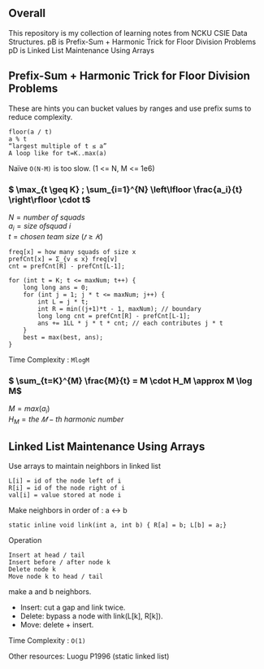 ## Overall
This repository is my collection of learning notes from NCKU CSIE Data Structures.
pB is Prefix-Sum + Harmonic Trick for Floor Division Problems
pD is Linked List Maintenance Using Arrays


## Prefix-Sum + Harmonic Trick for Floor Division Problems
These are hints you can bucket values by ranges and use prefix sums to reduce complexity.
```
floor(a / t)
a % t
“largest multiple of t ≤ a”
A loop like for t=K..max(a)
```

Naïve `O(N·M)` is too slow. (1 <= N, M <= 1e6)

### $ \max_{t \geq K} ; \sum_{i=1}^{N} \left\lfloor \frac{a_i}{t} \right\rfloor \cdot t$

$N = number\ of\ squads$ <br>
$a_i = size\ of squad\  i$ <br>
$t = chosen\ team\ size\ (𝑡≥𝐾)$ <br>


```
freq[x] = how many squads of size x
prefCnt[x] = Σ_{v ≤ x} freq[v]
cnt = prefCnt[R] - prefCnt[L-1];
```

```
for (int t = K; t <= maxNum; t++) {
    long long ans = 0;
    for (int j = 1; j * t <= maxNum; j++) {
        int L = j * t;
        int R = min((j+1)*t - 1, maxNum); // boundary 
        long long cnt = prefCnt[R] - prefCnt[L-1];
        ans += 1LL * j * t * cnt; // each contributes j * t
    }
    best = max(best, ans);
}
```
Time Complexity : `MlogM`


### $ \sum_{t=K}^{M} \frac{M}{t} = M \cdot H_M \approx M \log M$

$M = max(a_i​)$ <br>
$H_M = the\ 𝑀-th\ harmonic\ number$ <br>



## Linked List Maintenance Using Arrays
Use arrays to maintain neighbors in linked list
```
L[i] = id of the node left of i 
R[i] = id of the node right of i
val[i] = value stored at node i
```

Make neighbors in order of : a <-> b 
```
static inline void link(int a, int b) { R[a] = b; L[b] = a;}
```

Operation
```
Insert at head / tail
Insert before / after node k
Delete node k
Move node k to head / tail
```
make a and b neighbors.
- Insert: cut a gap and link twice.
- Delete: bypass a node with link(L[k], R[k]).
- Move: delete + insert.

Time Complexity : `O(1)`

Other resources: Luogu P1996 (static linked list)